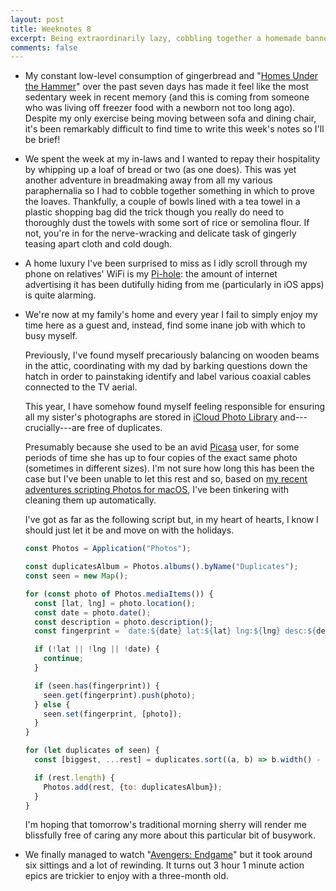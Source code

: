 ```yaml
---
layout: post
title: Weeknotes 8
excerpt: Being extraordinarily lazy, cobbling together a homemade banneton and this year’s obligatory bit of family busywork.
comments: false
---
```

*   My constant low-level consumption of gingerbread and "[Homes Under the Hammer](https://www.bbc.co.uk/programmes/b006v5kb)" over the past seven days has made it feel like the most sedentary week in recent memory (and this is coming from someone who was living off freezer food with a newborn not too long ago). Despite my only exercise being moving between sofa and dining chair, it's been remarkably difficult to find time to write this week's notes so I'll be brief!

*   We spent the week at my in-laws and I wanted to repay their hospitality by whipping up a loaf of bread or two (as one does). This was yet another adventure in breadmaking away from all my various paraphernalia so I had to cobble together something in which to prove the loaves. Thankfully, a couple of bowls lined with a tea towel in a plastic shopping bag did the trick though you really do need to thoroughly dust the towels with some sort of rice or semolina flour. If not, you're in for the nerve-wracking and delicate task of gingerly teasing apart cloth and cold dough.

*   A home luxury I've been surprised to miss as I idly scroll through my phone on relatives' WiFi is my [Pi-hole](https://pi-hole.net): the amount of internet advertising it has been dutifully hiding from me (particularly in iOS apps) is quite alarming.

*   We're now at my family's home and every year I fail to simply enjoy my time here as a guest and, instead, find some inane job with which to busy myself.

    Previously, I've found myself precariously balancing on wooden beams in the attic, coordinating with my dad by barking questions down the hatch in order to painstaking identify and label various coaxial cables connected to the TV aerial.

    This year, I have somehow found myself feeling responsible for ensuring all my sister's photographs are stored in [iCloud Photo Library](https://www.apple.com/uk/icloud/) and---crucially---are free of duplicates.

    Presumably because she used to be an avid [Picasa](https://picasa.google.co.uk) user, for some periods of time she has up to four copies of the exact same photo (sometimes in different sizes). I'm not sure how long this has been the case but I've been unable to let this rest and so, based on [my recent adventures scripting Photos for macOS](/2019/11/13/scripting-photos-for-macos-with-javascript/), I've been tinkering with cleaning them up automatically.

    I've got as far as the following script but, in my heart of hearts, I know I should just let it be and move on with the holidays.

    ```javascript
    const Photos = Application("Photos");

    const duplicatesAlbum = Photos.albums().byName("Duplicates");
    const seen = new Map();

    for (const photo of Photos.mediaItems()) {
      const [lat, lng] = photo.location();
      const date = photo.date();
      const description = photo.description();
      const fingerprint = `date:${date} lat:${lat} lng:${lng} desc:${description}`;

      if (!lat || !lng || !date) {
        continue;
      }

      if (seen.has(fingerprint)) {
        seen.get(fingerprint).push(photo);
      } else {
        seen.set(fingerprint, [photo]);
      }
    }

    for (let duplicates of seen) {
      const [biggest, ...rest] = duplicates.sort((a, b) => b.width() - a.width());

      if (rest.length) {
        Photos.add(rest, {to: duplicatesAlbum});
      }
    }
    ```

    I'm hoping that tomorrow's traditional morning sherry will render me blissfully free of caring any more about this particular bit of busywork.

*   We finally managed to watch "[Avengers: Endgame](https://www.imdb.com/title/tt4154796/)" but it took around six sittings and a lot of rewinding. It turns out 3 hour 1 minute action epics are trickier to enjoy with a three-month old.
